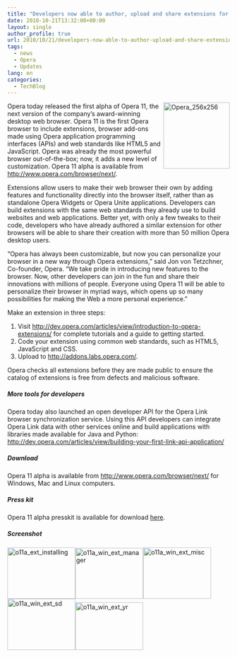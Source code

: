 ```yaml
---
title: "Developers now able to author, upload and share extensions for Opera 11 [Screenshot]"
date: 2010-10-21T13:32:00+00:00
layout: single
author_profile: true
url: 2010/10/21/developers-now-able-to-author-upload-and-share-extensions-for-opera-11-screenshot/
tags:
  - news
  - Opera
  - Updates
lang: en
categories: 
  - TechBlog
---
```

[<img title="Opera_256x256" border="0" alt="Opera_256x256" align="right" src="http://lh4.ggpht.com/_vaUVXcmC3OI/TMA5guARvGI/AAAAAAAACzM/7DLAWsgFajU/Opera_256x256_thumb%5B1%5D.png?imgmax=800" width="150" height="150" />](http://lh5.ggpht.com/_vaUVXcmC3OI/TMA5fEpcBwI/AAAAAAAACzI/xS_7afozZdQ/s1600-h/Opera_256x256%5B3%5D.png)Opera today released the first alpha of Opera 11, the next version of the company’s award-winning desktop web browser. Opera 11 is the first Opera browser to include extensions, browser add-ons made using Opera application programming interfaces (APIs) and web standards like HTML5 and JavaScript. Opera was already the most powerful browser out-of-the-box; now, it adds a new level of customization. Opera 11 alpha is available from <http://www.opera.com/browser/next/>.

Extensions allow users to make their web browser their own by adding features and functionality directly into the browser itself, rather than as standalone Opera Widgets or Opera Unite applications. Developers can build extensions with the same web standards they already use to build websites and web applications. Better yet, with only a few tweaks to their code, developers who have already authored a similar extension for other browsers will be able to share their creation with more than 50 million Opera desktop users.

“Opera has always been customizable, but now you can personalize your browser in a new way through Opera extensions,” said Jon von Tetzchner, Co-founder, Opera. “We take pride in introducing new features to the browser. Now, other developers can join in the fun and share their innovations with millions of people. Everyone using Opera 11 will be able to personalize their browser in myriad ways, which opens up so many possibilities for making the Web a more personal experience.”

Make an extension in three steps:

  1. Visit <http://dev.opera.com/articles/view/introduction-to-opera-extensions/> for complete tutorials and a guide to getting started. 
  2. Code your extension using common web standards, such as HTML5, JavaScript and CSS. 
  3. Upload to <http://addons.labs.opera.com/>.

Opera checks all extensions before they are made public to ensure the catalog of extensions is free from defects and malicious software.

##### More tools for developers

Opera today also launched an open developer API for the Opera Link browser synchronization service. Using this API developers can integrate Opera Link data with other services online and build applications with libraries made available for Java and Python: <http://dev.opera.com/articles/view/building-your-first-link-api-application/>

##### Download

Opera 11 alpha is available from <http://www.opera.com/browser/next/> for Windows, Mac and Linux computers.

##### Press kit

Opera 11 alpha presskit is available for download [here](http://www.opera.com/media/presskit/Presskit-Opera11.00a.zip).

##### Screenshot

[<img title="o11a_ext_installing" border="0" alt="o11a_ext_installing" src="http://lh5.ggpht.com/_vaUVXcmC3OI/TMA5mIMkBdI/AAAAAAAACzU/2Kw4BW5c5JI/o11a_ext_installing_thumb.png?imgmax=800" width="154" height="116" />](http://lh6.ggpht.com/_vaUVXcmC3OI/TMA5kpLfVyI/AAAAAAAACzQ/zmY-0K-PbiE/s1600-h/o11a_ext_installing%5B2%5D.png)[<img title="o11a_win_ext_manager" border="0" alt="o11a_win_ext_manager" src="http://lh6.ggpht.com/_vaUVXcmC3OI/TMA5rXQYt7I/AAAAAAAACzc/pA_ChvJveV8/o11a_win_ext_manager_thumb.png?imgmax=800" width="154" height="115" />](http://lh5.ggpht.com/_vaUVXcmC3OI/TMA5pyvhVII/AAAAAAAACzY/jgvE39emXVI/s1600-h/o11a_win_ext_manager%5B2%5D.png)[<img title="o11a_win_ext_misc" border="0" alt="o11a_win_ext_misc" src="http://lh3.ggpht.com/_vaUVXcmC3OI/TMA5zCPWQ1I/AAAAAAAACzk/hKc0ltiNhKQ/o11a_win_ext_misc_thumb.png?imgmax=800" width="154" height="116" />](http://lh6.ggpht.com/_vaUVXcmC3OI/TMA5xtVL9vI/AAAAAAAACzg/fsOkp4C2O6Y/s1600-h/o11a_win_ext_misc%5B2%5D.png)[<img title="o11a_win_ext_sd" border="0" alt="o11a_win_ext_sd" src="http://lh4.ggpht.com/_vaUVXcmC3OI/TMA561n84hI/AAAAAAAACzs/eadm9_ouiHo/o11a_win_ext_sd_thumb.png?imgmax=800" width="154" height="116" />](http://lh6.ggpht.com/_vaUVXcmC3OI/TMA54vd3geI/AAAAAAAACzo/vJuqT4cHnsE/s1600-h/o11a_win_ext_sd%5B2%5D.png)[<img title="o11a_win_ext_yr" border="0" alt="o11a_win_ext_yr" src="http://lh5.ggpht.com/_vaUVXcmC3OI/TMA6AG-MBuI/AAAAAAAACz0/XVvt5H91PMQ/o11a_win_ext_yr_thumb.png?imgmax=800" width="154" height="108" />](http://lh5.ggpht.com/_vaUVXcmC3OI/TMA5-mSmTmI/AAAAAAAACzw/sUbAZ15hpTM/s1600-h/o11a_win_ext_yr%5B2%5D.png)